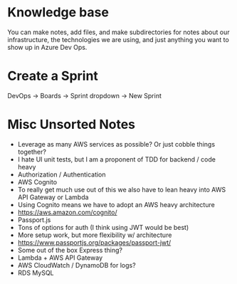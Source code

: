 # Knowledge base

You can make notes, add files, and make subdirectories for notes about our infrastructure, the technologies we are using, and just anything you want to show up in Azure Dev Ops. 

# Create a Sprint


DevOps -> Boards -> Sprint dropdown -> New Sprint

# Misc Unsorted Notes

- Leverage as many AWS services as possible? Or just cobble things together?
- I hate UI unit tests, but I am a proponent of TDD for backend / code heavy
- Authorization / Authentication
- AWS Cognito
- To really get much use out of this we also have to lean heavy into AWS API Gateway or Lambda
- Using Cognito means we have to adopt an AWS heavy architecture
- https://aws.amazon.com/cognito/
- Passport.js
- Tons of options for auth (I think using JWT would be best)
- More setup work, but more flexibility w/ architecture
- https://www.passportjs.org/packages/passport-jwt/
- Some out of the box Express thing?
- Lambda + AWS API Gateway
- AWS CloudWatch / DynamoDB for logs?
- RDS MySQL

